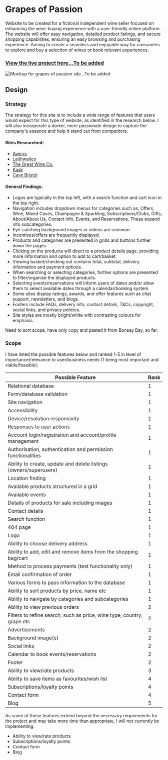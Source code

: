 # Grapes of Passion

Website to be created for a fictional independent wine seller focused on enhancing the wine-buying experience with a user-friendly online platform. The website will offer easy navigation, detailed product listings, and secure shopping capabilities, ensuring an easy browsing and purchasing experience. Aiming to create a seamless and enjoyable way for consumers to explore and buy a selection of wines or book relevant experiences.

### [View the live project here...To be added](https://sitetobeadded/)

![Mockup for grapes of passion site...To be added]()

## Design

### Strategy

The strategy for this site is to include a wide range of features that users would expect for this type of website, as identified in the research below. I will also incorporate a darker, more passionate design to capture the company's essence and help it stand out from competitors.

#### Sites Researched:

-   [Averys](https://averys.com/)
-   [Laithwaites](https://www.laithwaites.co.uk/)
-   [The Great Wine Co.](https://greatwine.co.uk/)
-   [Kask](https://www.kaskwine.co.uk/)
-   [Cave Bristol](https://www.cavebristol.co.uk/)

#### General Findings:

-   Logos are typically in the top left, with a search function and cart icon in the top right.
-   Navigation includes dropdown menus for categories such as; Offers, Wine, Mixed Cases, Champagne & Sparkling, Subscriptions/Clubs, Gifts, About/About Us, Contact info, Events, and Reservations. These expand into subcategories.
-   Eye-catching background images or videos are common.
-   Incentives/offers are frequently displayed.
-   Products and categories are presented in grids and buttons further down the pages.
-   Clicking on the products will direct to a product details page, providing more information and option to add to cart/basket.
-   Viewing basket/checking out contains total, subtotal, delivery information and payment options.
-   When searching or selecting categories, further options are presented to filter/organise the displayed products.
-   Selecting events/reservations will inform users of dates and/or allow them to select available dates through a calendar/booking system.
-   Some sites display ratings, awards, and offer features such as chat support, newsletters, and blogs.
-   Footers include FAQs, delivery info, contact details, T&Cs, copyright, social links, and privacy policies.
-   Site styles are mostly bright/white with contrasting colours for emphasis.

Need to sort scope, have only copy and pasted it from Bonsay Bay, so far.

### Scope

I have listed the possible features below and ranked 1-5 in level of importance/relevance to user/business needs (1 being most important and viable/feasible):

| Possible Feature                                                       | Rank |
| ---------------------------------------------------------------------- | ---- |
| Relational database                                                    | 1    |
| Form/database validation                                               | 1    |
| Site navigation                                                        | 1    |
| Accessibility                                                          | 1    |
| Device/resolution responsivity                                         | 1    |
| Responses to user actions                                              | 1    |
| Account login/registration and account/profile management              | 1    |
| Authorisation, authentication and permission functionalities           | 1    |
| Ability to create, update and delete listings (owners/superusers)      | 1    |
| Location finding                                                       | 1    |
| Available products structured in a grid                                | 1    |
| Available events                                                       | 1    |
| Details of products for sale including images                          | 1    |
| Contact details                                                        | 1    |
| Search function                                                        | 1    |
| 404 page                                                               | 1    |
| Logo                                                                   | 1    |
| Ability to choose delivery address                                     | 1    |
| Ability to add, edit and remove items from the shopping bag/cart       | 1    |
| Method to process payments (test functionality only)                   | 1    |
| Email confirmation of order                                            | 1    |
| Various forms to pass information to the database                      | 1    |
| Ability to sort products by price, name etc                            | 1    |
| Ability to navigate by categories and subcategories                    | 1    |
| Ability to view previous orders                                        | 2    |
| Filters to refine search; such as price, wine type, country, grape etc | 2    |
| Advertisements                                                         | 2    |
| Background image(s)                                                    | 2    |
| Social links                                                           | 2    |
| Calendar to book events/reservations                                   | 2    |
| Footer                                                                 | 2    |
| Ability to view/rate products                                          | 3    |
| Ability to save items as favourites/wish list                          | 4    |
| Subscriptions/loyalty points                                           | 4    |
| Contact form                                                           | 4    |
| Blog                                                                   | 5    |

As some of these features extend beyond the necessary requirements for the project and may take more time than appropriate, I will not currently be implementing:

-   Ability to view/rate products
-   Subscriptions/loyalty points
-   Contact form
-   Blog
